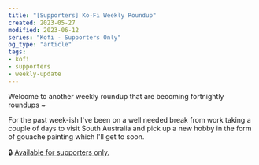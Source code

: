 ```yaml
---
title: "[Supporters] Ko-Fi Weekly Roundup"
created: 2023-05-27
modified: 2023-06-12
series: "Kofi - Supporters Only"
og_type: "article"
tags:
- kofi
- supporters
- weekly-update
---
```


Welcome to another weekly roundup that are becoming fortnightly roundups ~  

For the past week-ish I've been on a well needed break from work taking a couple of days to visit South Australia and pick up a new hobby in the form of gouache painting which I'll get to soon.  
  
🔒 [Available for supporters only.](https://ko-fi.com/post/2023-05-27--Weekly-Roundup-E1E5LNY52)